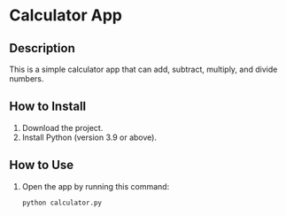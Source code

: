 # Calculator App

## Description
This is a simple calculator app that can add, subtract, multiply, and divide numbers.

## How to Install
1. Download the project.
2. Install Python (version 3.9 or above).

## How to Use
1. Open the app by running this command:
   ```bash
   python calculator.py

